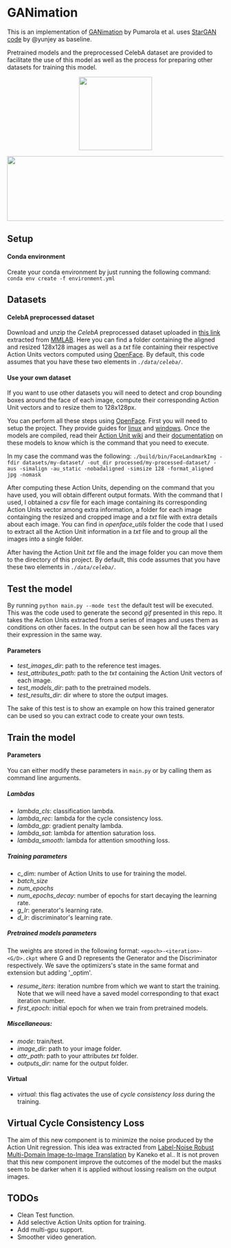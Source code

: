 # GANimation 

This is an implementation of [GANimation](https://arxiv.org/pdf/1807.09251.pdf) by Pumarola et al. uses [StarGAN code](https://github.com/yunjey/stargan) by @yunjey as baseline.

Pretrained models and the preprocessed CelebA dataset are provided to facilitate the use of this model as well as the process for preparing other datasets for training this model.

<p align="center">
  <img width="170" height="170" src="https://github.com/vipermu/ganimation/blob/master/video_results/frida.gif">
</p>

<p align="center">
  <img width="600" height="150" src="https://github.com/vipermu/ganimation/blob/master/video_results/eric_andre.gif">
</p>


## Setup

#### Conda environment
Create your conda environment by just running the following command:
`conda env create -f environment.yml`


## Datasets

#### CelebA preprocessed dataset
Download and unzip the *CelebA* preprocessed dataset uploaded in [this link](https://www.dropbox.com/sh/mx3g9tggzl1kcd1/AAAueOQPKv3i9OJHRVCQEGcZa?dl=0) extracted from [MMLAB](http://mmlab.ie.cuhk.edu.hk/projects/CelebA.html). Here you can find a folder containing the aligned and resized 128x128 images as well as a _txt_ file containing their respective Action Units vectors computed using [OpenFace](https://github.com/TadasBaltrusaitis/OpenFace). By default, this code assumes that you have these two elements in _`./data/celeba/`_.

#### Use your own dataset
If you want to use other datasets you will need to detect and crop bounding boxes around the face of each image, compute their corresponding Action Unit vectors and to resize them to 128x128px.

You can perform all these steps using [OpenFace](https://github.com/TadasBaltrusaitis/OpenFace). First you will need to setup the project. They provide guides for [linux](https://github.com/TadasBaltrusaitis/OpenFace/wiki/Unix-Installation) and [windows](https://github.com/TadasBaltrusaitis/OpenFace/wiki/Windows-Installation). Once the models are compiled, read their [Action Unit wiki](https://github.com/TadasBaltrusaitis/OpenFace/wiki/Action-Units) and their [documentation](https://github.com/TadasBaltrusaitis/OpenFace/wiki/Command-line-arguments) on these models to know which is the command that you need to execute.

In my case the command was the following: `./build/bin/FaceLandmarkImg -fdir datasets/my-dataset/ -out_dir processed/my-processed-dataset/ -aus -simalign -au_static -nobadaligned -simsize 128 -format_aligned jpg -nomask`

After computing these Action Units, depending on the command that you have used, you will obtain different output formats. With the command that I used, I obtained a _csv_ file for each image containing its corresponding Action Units vector among extra information, a folder for each image containging the resized and cropped image and a _txt_ file with extra details about each image. You can find in _openface_utils_ folder the code that I used to extract all the Action Unit information in a _txt_ file and to group all the images into a single folder.

After having the Action Unit _txt_ file and the image folder you can move them to the directory of this project. By default, this code assumes that you have these two elements in _`./data/celeba/`_.

## Test the model
By running `python main.py --mode test` the default test will be executed. This was the code used to generate the second _gif_ presented in this repo. It takes the Action Units extracted from a series of images and uses them as conditions on other faces. In the output can be seen how all the faces vary their expression in the same way.

#### Parameters
- *test_images_dir*: path to the reference test images.
- *test_attributes_path*: path to the _txt_ containing the Action Unit vectors of each image.
- *test_models_dir*: path to the pretrained models.
- *test_results_dir*: dir where to store the output images.

The sake of this test is to show an example on how this trained generator can be used so you can extract code to create your own tests. 

## Train the model

#### Parameters

You can either modify these parameters in `main.py` or by calling them as command line arguments.


##### Lambdas

- *lambda_cls*: classification lambda.
- *lambda_rec*: lambda for the cycle consistency loss.
- *lambda_gp*: gradient penalty lambda.
- *lambda_sat*: lambda for attention saturation loss.
- *lambda_smooth*: lambda for attention smoothing loss.

##### Training parameters

- *c_dim*: number of Action Units to use for training the model.
- *batch_size*
- *num_epochs*
- *num_epochs_decay*: number of epochs for start decaying the learning rate.
- *g_lr*: generator's learning rate.
- *d_lr*: discriminator's learning rate.

##### Pretrained models parameters
The weights are stored in the following format: `<epoch>-<iteration>-<G/D>.ckpt` where G and D represents the Generator and the Discriminator respectively. We save the optimizers's state in the same format and extension but adding '_optim'.

- *resume_iters*: iteration numbre from which we want to start the training. Note that we will need have a saved model corresponding to that exact iteration number.
- *first_epoch*: initial epoch for when we train from pretrained models.

##### Miscellaneous:
- *mode*: train/test.
- *image_dir*: path to your image folder.
- *attr_path*: path to your attributes _txt_ folder.
- *outputs_dir*: name for the output folder.

#### Virtual
- *virtual*: this flag activates the use of _cycle consistency loss_ during the training.

## Virtual Cycle Consistency Loss
The aim of this new component is to minimize the noise produced by the Action Unit regression. This idea was extracted from [Label-Noise Robust Multi-Domain Image-to-Image Translation](https://arxiv.org/abs/1905.02185) by Kaneko et al.. It is not proven that this new component improve the outcomes of the model but the masks seem to be darker when it is applied without lossing realism on the output images.

## TODOs

- Clean Test function.
- Add selective Action Units option for training.
- Add multi-gpu support.
- Smoother video generation.
